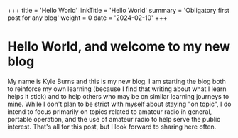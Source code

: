 +++
title = 'Hello World'
linkTitle = 'Hello World'
summary = 'Obligatory first post for any blog'
weight = 0
date = '2024-02-10'
+++

# Hello World, and welcome to my new blog

My name is Kyle Burns and this is my new blog. I am starting the blog both to reinforce my own learning (because I find that writing about what I learn helps it stick) and to help others who may be on similar learning journeys to mine. While I don't plan to be strict with myself about staying "on topic", I do intend to focus primarily on topics related to amateur radio in general, portable operation, and the use of amateur radio to help serve the public interest. That's all for this post, but I look forward to sharing here often.